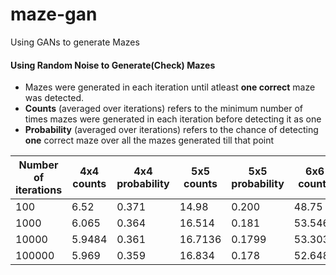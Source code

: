 # maze-gan

Using GANs to generate Mazes

#### Using Random Noise to Generate(Check) Mazes
* Mazes were generated in each iteration until atleast  **one correct** maze was detected. 
* **Counts** (averaged over iterations) refers to the minimum number of times mazes were generated in each iteration before detecting it as one
* **Probability** (averaged over iterations) refers to the chance of detecting **one** correct maze over all the mazes generated till that point

| Number of iterations 	| 4x4 counts 	| 4x4 probability 	| 5x5 counts 	| 5x5 probability 	| 6x6 counts 	| 6x6 probability 	| 7x7 counts 	| 7x7 probability 	| 8x8 counts 	| 8x8 probability 	| 9x9 counts 	| 9x9 probability 	|
|----------------------	|------------	|-----------------	|------------	|-----------------	|------------	|-----------------	|------------	|-----------------	|------------	|-----------------	|------------	|-----------------	|
| 100                  	| 6.52       	| 0.371           	| 14.98      	| 0.200           	| 48.75      	| 0.104           	| 169.090    	| 0.0209          	| 733.47     	| 0.00981         	| 2776.06    	| 0.0121          	|
| 1000                 	| 6.065      	| 0.364           	| 16.514     	| 0.181           	| 53.546     	| 0.0734          	| 186.969    	| 0.0244          	| 671.398    	| 0.0152          	| 3109.4     	| 0.00165         	|
| 10000                	| 5.9484     	| 0.361           	| 16.7136    	| 0.1799          	| 53.3037    	| 0.751           	| 179.4268   	| 0.0286          	| 694.7302   	| 0.0089          	| 2952.4277  	| 0.00227         	|
| 100000               	| 5.969      	| 0.359           	| 16.834     	| 0.178           	| 52.648     	| 0.077           	| 181.999    	| 0.0288          	| 694.7499   	| 0.0093          	| --         	| --              	|
